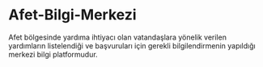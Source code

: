 # Afet-Bilgi-Merkezi
Afet bölgesinde yardıma ihtiyacı olan vatandaşlara yönelik verilen yardımların listelendiği ve başvuruları için gerekli bilgilendirmenin yapıldığı merkezi bilgi platformudur. 
